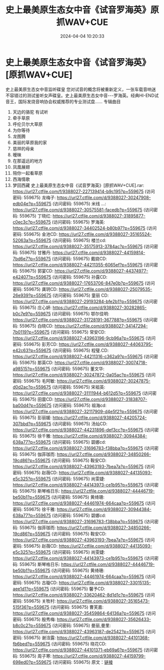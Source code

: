 ﻿---
title: 史上最美原生态女中音《试音罗海英》原抓WAV+CUE
date: 2024-04-04 10:20:33
categories: 试音碟、非卖品、发烧碟
tags: 华语中文
---
# 史上最美原生态女中音《试音罗海英》[原抓WAV+CUE]

史上最美原生态女中音监听碟皇
您对试音的概念将被重新定义，一张车载音响迷不容错过的测试鉴听女声碟皇。史上最美原生态女中音---罗海英。经典HI-END试音王，国际发烧音响协会权威推荐的专业测试盘......
专辑曲目
1. 天边的骆驼 有试听
2. 牵手草原
3. 呼伦贝尔大草原
4. 为你等待
5. 龙图腾
6. 美丽的草原我的家
7. 慈祥的母亲
8. 暧昧
9. 在那遥远的地方
10. 凤凰展翅
11. 陪你一起看草原
12. 西海情歌
13. 梦回西藏
史上最美原生态女中音《试音罗海英》[原抓WAV+CUE].rar: https://url27.ctfile.com/f/9388027-227139414-b9c195?p=559675
(访问密码: 559675)
龙梅子: https://url27.ctfile.com/d/9388027-30247908-edb04e?p=559675
(访问密码: 559675)
米线 ...: https://url27.ctfile.com/d/9388027-30575581-facedb?p=559675
(访问密码: 559675)
丁晓红: https://url27.ctfile.com/d/9388027-31895877-c0ec3c?p=559675
(访问密码: 559675)
罗海英: https://url27.ctfile.com/d/9388027-34402524-b80b97?p=559675
(访问密码: 559675)
金池CD: https://url27.ctfile.com/d/9388027-35165524-52063a?p=559675
(访问密码: 559675)
楼兰cd: https://url27.ctfile.com/d/9388027-35175913-3784ac?p=559675
(访问密码: 559675)
甘雅丹: https://url27.ctfile.com/d/9388027-44159814-7bd6e7?p=559675
(访问密码: 559675)
戴娆CD: https://url27.ctfile.com/d/9388027-44211355-6065ef?p=559675
(访问密码: 559675)
郭宴CD: https://url27.ctfile.com/d/9388027-44374977-e42407?p=559675
(访问密码: 559675)
孙露CD: https://url27.ctfile.com/d/9388027-17653706-847e0b?p=559675
(访问密码: 559675)
龚玥CD: https://url27.ctfile.com/d/9388027-25079535-26e939?p=559675
(访问密码: 559675)
童丽 CD: https://url27.ctfile.com/d/9388027-29193284-bfe2b1?p=559675
(访问密码: 559675)
庄心妍: https://url27.ctfile.com/d/9388027-30282865-b0c7e9?p=559675
(访问密码: 559675)
鄂尔佳明: https://url27.ctfile.com/d/9388027-31728191-367788?p=559675
(访问密码: 559675)
白晓CD: https://url27.ctfile.com/d/9388027-34147294-7b0119?p=559675
(访问密码: 559675)
常安CD: https://url27.ctfile.com/d/9388027-43963196-9cb96a?p=559675
(访问密码: 559675)
彭芳CD: https://url27.ctfile.com/d/9388027-44063795-e42c63?p=559675
(访问密码: 559675)
程璧.CD: https://url27.ctfile.com/d/9388027-44211316-c362a9?p=559675
(访问密码: 559675)
那英CD: https://url27.ctfile.com/d/9388027-30074718-a98515?p=559675
(访问密码: 559675)
董文华: https://url27.ctfile.com/d/9388027-30247872-0a05ac?p=559675
(访问密码: 559675)
毛阿敏: https://url27.ctfile.com/d/9388027-30247875-d0d2ac?p=559675
(访问密码: 559675)
宋祖英: https://url27.ctfile.com/d/9388027-31111944-b612d5?p=559675
(访问密码: 559675)
田震CD: https://url27.ctfile.com/d/9388027-31838707-ba00d4?p=559675
(访问密码: 559675)
祖海cd: https://url27.ctfile.com/d/9388027-32117909-d4e5f2?p=559675
(访问密码: 559675)
彭丽媛: https://url27.ctfile.com/d/9388027-44205724-307bbd?p=559675
(访问密码: 559675)
汤灿CD: https://url27.ctfile.com/d/9388027-44231896-def3cc?p=559675
(访问密码: 559675)
徐千雅: https://url27.ctfile.com/d/9388027-30944384-638a77?p=559675
(访问密码: 559675)
碧娜cd: https://url27.ctfile.com/d/9388027-31696783-f38bba?p=559675
(访问密码: 559675)
伽菲珈而: https://url27.ctfile.com/d/9388027-34850266-19cd86?p=559675
(访问密码: 559675)
鞍安CD: https://url27.ctfile.com/d/9388027-43963193-7bea7a?p=559675
(访问密码: 559675)
赵薇CD: https://url27.ctfile.com/d/9388027-44135093-e5c325?p=559675
(访问密码: 559675)
尚雯婕: https://url27.ctfile.com/d/9388027-44143973-ce1b95?p=559675
(访问密码: 559675)
斯琴格日乐: https://url27.ctfile.com/d/9388027-44446719-be50b1?p=559675
(访问密码: 559675)
黄绮珊: https://url27.ctfile.com/d/9388027-44461974-664caa?p=559675
(访问密码: 559675)
徐千雅: https://url27.ctfile.com/d/9388027-30944384-638a77?p=559675
(访问密码: 559675)
碧娜cd: https://url27.ctfile.com/d/9388027-31696783-f38bba?p=559675
(访问密码: 559675)
伽菲珈而: https://url27.ctfile.com/d/9388027-34850266-19cd86?p=559675
(访问密码: 559675)
鞍安CD: https://url27.ctfile.com/d/9388027-43963193-7bea7a?p=559675
(访问密码: 559675)
赵薇CD: https://url27.ctfile.com/d/9388027-44135093-e5c325?p=559675
(访问密码: 559675)
尚雯婕: https://url27.ctfile.com/d/9388027-44143973-ce1b95?p=559675
(访问密码: 559675)
斯琴格日乐: https://url27.ctfile.com/d/9388027-44446719-be50b1?p=559675
(访问密码: 559675)
黄绮珊: https://url27.ctfile.com/d/9388027-44461974-664caa?p=559675
(访问密码: 559675)
古璇CD: https://url27.ctfile.com/d/9388027-33015135-aee1d1?p=559675
(访问密码: 559675)
馨予CD: https://url27.ctfile.com/d/9388027-33620462-8d1d1c?p=559675
(访问密码: 559675)
关牧村: https://url27.ctfile.com/d/9388027-35165473-515f36?p=559675
(访问密码: 559675)
曹芙嘉: https://url27.ctfile.com/d/9388027-35459864-64136a?p=559675
(访问密码: 559675)
殷秀梅: https://url27.ctfile.com/d/9388027-35626433-b8c0c2?p=559675
(访问密码: 559675)
曼丽,曼里: https://url27.ctfile.com/d/9388027-43963187-de2542?p=559675
(访问密码: 559675)
谢浛露: https://url27.ctfile.com/d/9388027-44101368-fb6bed?p=559675
(访问密码: 559675)
晓花CD: https://url27.ctfile.com/d/9388027-44101371-eb69a6?p=559675
(访问密码: 559675)
周子寒: https://url27.ctfile.com/d/9388027-44159799-698ed0?p=559675
(访问密码: 559675)
原文：[链接](https://blog.sina.com.cn/s/blog_1647c7e76010314zu.html)